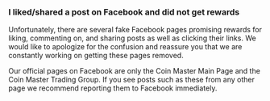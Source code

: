 ### I liked/shared a post on Facebook and did not get rewards 
Unfortunately, there are several fake Facebook pages promising rewards for liking, commenting on, and sharing posts as well as clicking their links.
We would like to apologize for the confusion and reassure you that we are constantly working on getting these pages removed. 

Our official pages on Facebook are only the Coin Master Main Page and the Coin Master Trading Group. If you see posts such as these from any other page we recommend reporting them to Facebook immediately.
